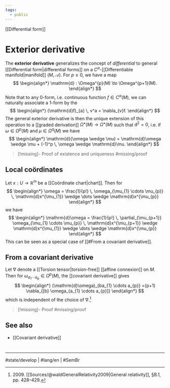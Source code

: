```yaml
---
tags:
  - public
---
```

[[Differential form]]
# Exterior derivative

The **exterior derivative** generalizes the concept of _differential_ to general [[Differential form|differential forms]] on a $C^\alpha$-[[Differentiable manifold|manifold]] $(M, \mathscr{A})$.
For $p \geq 0$, we have a map
$$
\begin{align*}
\mathrm{d} : \Omega^{p}(M) \to \Omega^{p+1}(M).
\end{align*}
$$
Note that to any 0-form, i.e. continuous function $f \in C^\alpha(M)$, we can naturally associate a 1-form by the
$$
\begin{align*}
(\mathrm{d}f)_{a} \, v^a = \nabla_{v}f.
\end{align*}
$$
The general exterior derivative is then the unique extension of this operation to a [[graded derivation]] $\Omega^\bullet(M) \to \Omega^\bullet(M)$ such that $\mathrm{d}^2 = 0$, i.e. if $\omega \in \Omega^p(M)$ and $\mu \in \Omega^q(M)$ we have
$$
\begin{align*}
\mathrm{d}(\omega \wedge \mu) = \mathrm{d}\omega \wedge \mu + (-1)^p \, \omega \wedge \mathrm{d}\mu.
\end{align*}
$$

> [!missing]- Proof of existence and uniqueness
> #missing/proof

## Local coördinates

Let $x : U \to \mathbb{R}^m$ be a [[Coördinate chart|chart]]. Then for
$$
\begin{align*}
\omega = \frac{1}{p!} \, \omega_{\mu_{1} \cdots \mu_{p}} \, \mathrm{d}x^{\mu_{1}} \wedge \dots \wedge \mathrm{d}x^{\mu_{p}}
\end{align*}
$$
we have
$$
\begin{align*}
\mathrm{d}\omega = \frac{1}{p!} \, \partial_{\mu_{p+1}} \omega_{\mu_{1} \cdots \mu_{p}} \, \mathrm{d}x^{\mu_{p+1}} \wedge \mathrm{d}x^{\mu_{1}} \wedge \dots \wedge \mathrm{d}x^{\mu_{p}}
\end{align*}
$$
This can be seen as a special case of [[#From a covariant derivative]].

## From a covariant derivative

Let $\nabla$ denote a [[Torsion tensor|torsion-free]] [[affine connexion]] on $M$.
Then for $\omega_{a_{1} \cdots a_{p}} \in \Omega^p(M)$,
the [[covariant derivative]] gives
$$
\begin{align*}
(\mathrm{d}\omega)_{ba_{1} \cdots a_{p}} =(p+1) \nabla_{[b} \omega_{a_{1} \cdots a_{p}]}
\end{align*}
$$
which is independent of the choice of $\nabla$.[^2009]

  [^2009]: 2009\. [[Sources/@waldGeneralRelativity2009|General relativity]], §B.1, pp. 428–429.

> [!missing]- Proof
> #missing/proof


## See also

- [[Covariant derivative]]

#
---
#state/develop | #lang/en | #SemBr
